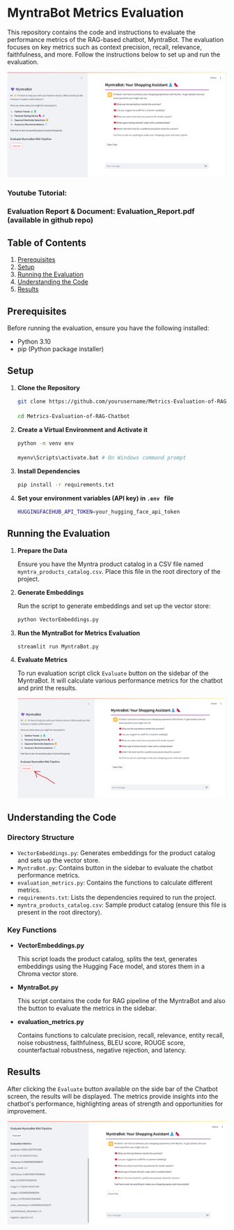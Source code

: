 # MyntraBot Metrics Evaluation

This repository contains the code and instructions to evaluate the performance metrics of the RAG-based chatbot, MyntraBot. The evaluation focuses on key metrics such as context precision, recall, relevance, faithfulness, and more. Follow the instructions below to set up and run the evaluation.

![alt text](image.png)

### Youtube Tutorial: 
### Evaluation Report & Document: Evaluation_Report.pdf (available in github repo)
## Table of Contents

1. [Prerequisites](#prerequisites)
2. [Setup](#setup)
3. [Running the Evaluation](#running-the-evaluation)
4. [Understanding the Code](#understanding-the-code)
5. [Results](#results)


## Prerequisites

Before running the evaluation, ensure you have the following installed:

- Python 3.10
- pip (Python package installer)

## Setup

1. **Clone the Repository**
   
   ```sh
   git clone https://github.com/yourusername/Metrics-Evaluation-of-RAG-Chatbot.git

   cd Metrics-Evaluation-of-RAG-Chatbot
   ```

2. **Create a Virtual Environment and Activate it**
    ```sh
    python -m venv env
    
    myenv\Scripts\activate.bat # On Windows command prompt
    ```
3. **Install Dependencies**
    ```sh 
    pip install -r requirements.txt
    ```
4. **Set your environment variables (API key) in `.env ` file**     
    ```sh
    HUGGINGFACEHUB_API_TOKEN=your_hugging_face_api_token
    ```

## Running the Evaluation
1. **Prepare the Data**
    
    Ensure you have the Myntra product catalog in a CSV file named `myntra_products_catalog.csv`. Place this file in the root directory of the project.

2. **Generate Embeddings**
    
    Run the script to generate embeddings and set up the vector store:
    ```python
    python VectorEmbeddings.py
    ```

3. **Run the MyntraBot for Metrics Evaluation**
    ```streamlit
    streamlit run MyntraBot.py
    ```
4. **Evaluate Metrics**   

    To run evaluation script click `Evaluate` button on the sidebar of the MyntraBot. It will calculate various performance metrics for the chatbot and print the results.

    ![alt text](image-1.png)

## Understanding the Code

### Directory Structure

- `VectorEmbeddings.py`: Generates embeddings for the product catalog and sets up the vector store.
- `MyntraBot.py`: Contains button in the sidebar to evaluate the chatbot performance metrics.
- `evaluation_metrics.py`: Contains the functions to calculate different metrics.
- `requirements.txt`: Lists the dependencies required to run the project.
- `myntra_products_catalog.csv`: Sample product catalog (ensure this file is present in the root directory).

### Key Functions

- **VectorEmbeddings.py**

  This script loads the product catalog, splits the text, generates embeddings using the Hugging Face model, and stores them in a Chroma vector store.

- **MyntraBot.py**

  This script contains the code for RAG pipeline of the MyntraBot and also the button to evaluate the metrics in the sidebar.


- **evaluation_metrics.py**

  Contains functions to calculate precision, recall, relevance, entity recall, noise robustness, faithfulness, BLEU score, ROUGE score, counterfactual robustness, negative rejection, and latency.

## Results

After clicking the `Evaluate` button available on the side bar of the Chatbot screen, the results will be displayed. The metrics provide insights into the chatbot's performance, highlighting areas of strength and opportunities for improvement.

![alt text](image-2.png)
